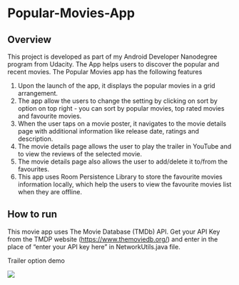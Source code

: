 # Popular-Movies-App
## Overview
This project is developed as part of my Android Developer Nanodegree program from Udacity. The App helps users to discover the popular and recent movies.
The Popular Movies app has the following features

1. Upon the launch of the app, it displays the popular movies in a grid arrangement.
2. The app allow the users to change the setting by clicking on sort by option on top right - you can sort by popular movies, top rated movies and favourite movies.
3. When the user taps on a movie poster, it navigates to the movie details page with additional information like release date, ratings and description.
4. The movie details page allows the user to play the trailer in YouTube and to view the reviews of the selected movie.
5. The movie details page also allows the user to add/delete  it to/from the favourites.
6. This app uses Room Persistence Library to store the favourite movies information locally, which help the users to view the favourite movies list when they are offline.

## How to run 
This movie app uses The Movie Database (TMDb) API. Get your API Key from the TMDP website (https://www.themoviedb.org/) and enter in the place of “enter your API key here” in NetworkUtils.java file.

Trailer option demo

![](pop_app_trailer_demo3.gif)
